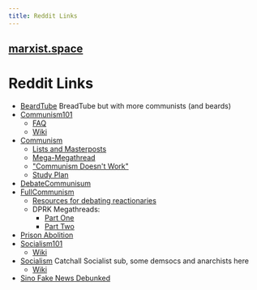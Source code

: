 ```yaml
---
title: Reddit Links
---
```


## [marxist.space](https://marxist.space)

# Reddit Links

* [BeardTube](https://www.reddit.com/r/BeardTube/) BreadTube but with more communists (and beards)
* [Communism101](https://www.reddit.com/r/communism101/)
    * [FAQ](https://www.reddit.com/r/communism101/comments/2pl8tv/rcommunism101s_frequently_asked_questions/)
    * [Wiki](https://www.reddit.com/r/communism101/wiki/index)
* [Communism](https://www.reddit.com/r/communism/)
    * [Lists and Masterposts](https://www.reddit.com/r/communism/comments/cg2tu1/compilation_of_sourcelists_and_masterposts/)
    * [Mega-Megathread](https://www.reddit.com/r/communism/comments/co1pfl/the_megamegathread/)
    * ["Communism Doesn't Work"](https://www.reddit.com/r/communism/comments/ea6av0/how_to_respond_to_communism_doesnt_work/)
    * [Study Plan](https://www.reddit.com/r/communism/comments/wisiw/basic_marxismleninism_study_plan/)
* [DebateCommunisum](https://www.reddit.com/r/DebateCommunism/)
* [FullCommunism](https://www.reddit.com/r/FULLCOMMUNISM)
    * [Resources for debating reactionaries](https://www.reddit.com/r/FULLCOMMUNISM/comments/c60z5a/my_gift_to_you_a_giant_list_of_sources_for/)
    * DPRK Megathreads:
        * [Part One](https://www.reddit.com/r/FULLCOMMUNISM/comments/cc4703/dprk_megathread_part_1/)
        * [Part Two](https://www.reddit.com/r/FULLCOMMUNISM/comments/cc47kx/dprk_megathread_part_2/)
* [Prison Abolition](https://www.reddit.com/r/prisonabolition/)
* [Socialism101](https://www.reddit.com/r/Socialism_101/)
    * [Wiki](https://www.reddit.com/r/Socialism_101/wiki/index)
* [Socialism](https://www.reddit.com/r/socialism/) Catchall Socialist sub, some demsocs and anarchists here
    * [Wiki](https://www.reddit.com/r/socialism/wiki/index)
* [Sino Fake News Debunked](https://www.reddit.com/r/sino/wiki/fakenews-china)

